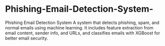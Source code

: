 # Phishing-Email-Detection-System-
Phishing Email Detection System   A system that detects phishing, spam, and normal emails using machine learning. It includes feature extraction from email content, sender info, and URLs, and classifies emails with XGBoost for better email security.
